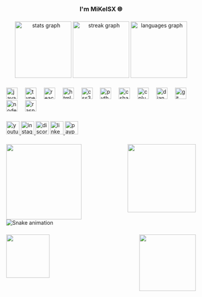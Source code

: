 <h3 align="center">I'm MiKelSX 🌐</h3>

###

<div align="center">
  <img src="https://github-readme-stats.vercel.app/api?username=MiKelSX&hide_title=false&hide_rank=false&show_icons=true&include_all_commits=true&count_private=false&disable_animations=false&theme=github_dark&locale=en&hide_border=false" height="150" alt="stats graph"  />
  <img src="https://streak-stats.demolab.com?user=MiKelSX&locale=en&mode=daily&theme=dracula&hide_border=true&border_radius=5" height="150" alt="streak graph"  />
  <img src="https://github-readme-stats.vercel.app/api/top-langs?username=MiKelSX&locale=en&hide_title=false&layout=compact&card_width=320&langs_count=8&theme=nightowl&hide_border=true" height="150" alt="languages graph"  />
</div>

###

<div align="left">
  <img src="https://cdn.jsdelivr.net/gh/devicons/devicon/icons/javascript/javascript-original.svg" height="30" alt="javascript logo"  />
  <img width="12" />
  <img src="https://cdn.jsdelivr.net/gh/devicons/devicon/icons/typescript/typescript-original.svg" height="30" alt="typescript logo"  />
  <img width="12" />
  <img src="https://cdn.jsdelivr.net/gh/devicons/devicon/icons/react/react-original.svg" height="30" alt="react logo"  />
  <img width="12" />
  <img src="https://cdn.jsdelivr.net/gh/devicons/devicon/icons/html5/html5-original.svg" height="30" alt="html5 logo"  />
  <img width="12" />
  <img src="https://cdn.jsdelivr.net/gh/devicons/devicon/icons/css3/css3-original.svg" height="30" alt="css3 logo"  />
  <img width="12" />
  <img src="https://cdn.jsdelivr.net/gh/devicons/devicon/icons/python/python-original.svg" height="30" alt="python logo"  />
  <img width="12" />
  <img src="https://cdn.jsdelivr.net/gh/devicons/devicon/icons/csharp/csharp-original.svg" height="30" alt="csharp logo"  />
  <img width="12" />
  <img src="https://cdn.jsdelivr.net/gh/devicons/devicon/icons/cplusplus/cplusplus-original.svg" height="30" alt="cplusplus logo"  />
  <img width="12" />
  <img src="https://cdn.jsdelivr.net/gh/devicons/devicon/icons/django/django-plain.svg" height="30" alt="django logo"  />
  <img width="12" />
  <img src="https://cdn.jsdelivr.net/gh/devicons/devicon/icons/git/git-original.svg" height="30" alt="git logo"  />
  <img width="12" />
  <img src="https://cdn.jsdelivr.net/gh/devicons/devicon/icons/nodejs/nodejs-original.svg" height="30" alt="nodejs logo"  />
  <img width="12" />
  <img src="https://cdn.jsdelivr.net/gh/devicons/devicon/icons/raspberrypi/raspberrypi-original.svg" height="30" alt="raspberrypi logo"  />
</div>

###

<div align="left">
  <a href="https://www.youtube.com/@mikelsx5458" target="_blank">
    <img src="https://img.shields.io/static/v1?message=MiKelSX&logo=youtube&label=&color=FF0000&logoColor=white&labelColor=&style=for-the-badge" height="35" alt="youtube logo"  />
  </a>
  <a href="https://www.instagram.com/mikelsx_official/" target="_blank">
    <img src="https://img.shields.io/static/v1?message=Instagram&logo=instagram&label=&color=E4405F&logoColor=white&labelColor=&style=for-the-badge" height="35" alt="instagram logo"  />
  </a>
  <img src="https://img.shields.io/static/v1?message=6256&logo=discord&label=MiKelSX&color=7289DA&logoColor=white&labelColor=&style=for-the-badge" height="35" alt="discord logo"  />
  <a href="https://www.linkedin.com/in/miguel-cornejo-04b45a2a6/" target="_blank">
    <img src="https://img.shields.io/static/v1?message=LinkedIn&logo=linkedin&label=&color=0077B5&logoColor=white&labelColor=&style=for-the-badge" height="35" alt="linkedin logo"  />
  </a>
  <a href="https://www.paypal.com/paypalme/MiKelSX" target="_blank">
    <img src="https://img.shields.io/static/v1?message=PayPal&logo=paypal&label=&color=00457C&logoColor=white&labelColor=&style=for-the-badge" height="35" alt="paypal logo"  />
  </a>
</div>

###

<img align="left" height="200" src="https://media.giphy.com/media/scZPhLqaVOM1qG4lT9/giphy.gif?cid=790b7611ys9thfab8mz16dhg1ul02gvn9hc6kjzd93vvxja9&ep=v1_gifs_search&rid=giphy.gif&ct=g"  />

###

<img align="right" height="181" src="https://media.giphy.com/media/CXnj3jCwvETngjy11B/giphy.gif?cid=ecf05e47haujpumu3qabpe61o2xkj7p1rv0kg7gwc4ht507g&ep=v1_gifs_search&rid=giphy.gif&ct=g"  />

###

<br clear="both">

<img src="https://raw.githubusercontent.com/MiKelSX/MiKelSX/output/snake.svg" alt="Snake animation" />

###

<img align="right" height="150" src="https://media.giphy.com/media/Qn74oPyaKYBpVWdA7t/giphy.gif?cid=ecf05e47f4mwf7h68ci4vglgpbnhl288l1oyh576uacqbedg&ep=v1_gifs_search&rid=giphy.gif&ct=g"  />

###

<img align="left" height="115" src="https://media.giphy.com/media/UIN7Andwh7kDZGUvmt/giphy.gif?cid=790b76112zvnk9xp012gkyaa9ydbrdo0mw260yxxeheqpiqa&ep=v1_gifs_search&rid=giphy.gif&ct=g"  />

###
